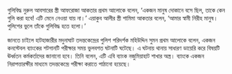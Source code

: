 গুলিবিদ্ধ নুরুল আবসারের স্ত্রী আফরোজা আকতার প্রথম আলোকে বলেন, ‘একজন মানুষ দোকানে বসে ছিল, তাকে কেন গুলি করা হবে! এটি মেনে নেওয়া যায় না।’ এয়াকুব আলীর স্ত্রী শামিমা আকতার বলেন, ‘আমার স্বামী নিরীহ মানুষ। পুলিশের ভুলে তাঁকে গুলিবিদ্ধ হতে হলো।’

জানতে চাইলে হাটহাজারীর মদুনাঘাট তদন্তকেন্দ্রের পুলিশ পরিদর্শক মহিউদ্দিন সুমন প্রথম আলোকে বলেন, একজন কনস্টেবল ব্যাংকের শটগানটি পরীক্ষার সময় ভুলবশত ঘটনাটি ঘটেছে। এ ঘটনায় থানায় সাধারণ ডায়েরি করে বিষয়টি ঊর্ধ্বতন কর্মকর্তাদের জানানো হবে। তিনি বলেন, এটি এবি ব্যাংক নজুমিয়াহাট শাখার অস্ত্র। ব্যাংকে একজন নিরাপত্তারক্ষীর মাধ্যমে তদন্তকেন্দ্রে পরীক্ষা করাতে পাঠানো হয়েছে।
